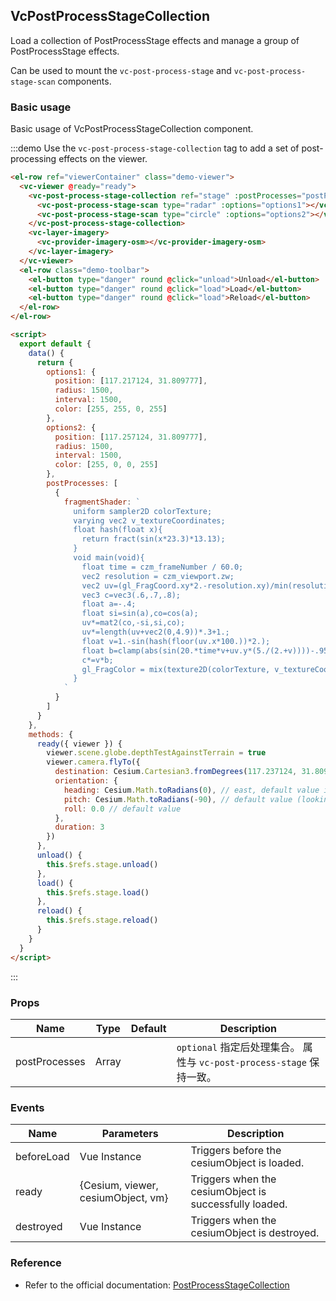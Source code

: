 ## VcPostProcessStageCollection

Load a collection of PostProcessStage effects and manage a group of PostProcessStage effects.

Can be used to mount the `vc-post-process-stage` and `vc-post-process-stage-scan` components.

### Basic usage

Basic usage of VcPostProcessStageCollection component.

:::demo Use the `vc-post-process-stage-collection` tag to add a set of post-processing effects on the viewer.

```html
<el-row ref="viewerContainer" class="demo-viewer">
  <vc-viewer @ready="ready">
    <vc-post-process-stage-collection ref="stage" :postProcesses="postProcesses">
      <vc-post-process-stage-scan type="radar" :options="options1"></vc-post-process-stage-scan>
      <vc-post-process-stage-scan type="circle" :options="options2"></vc-post-process-stage-scan>
    </vc-post-process-stage-collection>
    <vc-layer-imagery>
      <vc-provider-imagery-osm></vc-provider-imagery-osm>
    </vc-layer-imagery>
  </vc-viewer>
  <el-row class="demo-toolbar">
    <el-button type="danger" round @click="unload">Unload</el-button>
    <el-button type="danger" round @click="load">Load</el-button>
    <el-button type="danger" round @click="load">Reload</el-button>
  </el-row>
</el-row>

<script>
  export default {
    data() {
      return {
        options1: {
          position: [117.217124, 31.809777],
          radius: 1500,
          interval: 1500,
          color: [255, 255, 0, 255]
        },
        options2: {
          position: [117.257124, 31.809777],
          radius: 1500,
          interval: 1500,
          color: [255, 0, 0, 255]
        },
        postProcesses: [
          {
            fragmentShader: `
              uniform sampler2D colorTexture;
              varying vec2 v_textureCoordinates;
              float hash(float x){
                return fract(sin(x*23.3)*13.13);
              }
              void main(void){
                float time = czm_frameNumber / 60.0;
                vec2 resolution = czm_viewport.zw;
                vec2 uv=(gl_FragCoord.xy*2.-resolution.xy)/min(resolution.x,resolution.y);
                vec3 c=vec3(.6,.7,.8);
                float a=-.4;
                float si=sin(a),co=cos(a);
                uv*=mat2(co,-si,si,co);
                uv*=length(uv+vec2(0,4.9))*.3+1.;
                float v=1.-sin(hash(floor(uv.x*100.))*2.);
                float b=clamp(abs(sin(20.*time*v+uv.y*(5./(2.+v))))-.95,0.,1.)*20.;
                c*=v*b;
                gl_FragColor = mix(texture2D(colorTexture, v_textureCoordinates), vec4(c,1), 0.5);
              }
            `
          }
        ]
      }
    },
    methods: {
      ready({ viewer }) {
        viewer.scene.globe.depthTestAgainstTerrain = true
        viewer.camera.flyTo({
          destination: Cesium.Cartesian3.fromDegrees(117.237124, 31.809777, 10000.0),
          orientation: {
            heading: Cesium.Math.toRadians(0), // east, default value is 0.0 (north)
            pitch: Cesium.Math.toRadians(-90), // default value (looking down)
            roll: 0.0 // default value
          },
          duration: 3
        })
      },
      unload() {
        this.$refs.stage.unload()
      },
      load() {
        this.$refs.stage.load()
      },
      reload() {
        this.$refs.stage.reload()
      }
    }
  }
</script>
```

:::

### Props

| Name          | Type  | Default | Description                                                           |
| ------------- | ----- | ------- | --------------------------------------------------------------------- |
| postProcesses | Array |         | `optional` 指定后处理集合。 属性与 `vc-post-process-stage` 保持一致。 |

### Events

| Name       | Parameters                         | Description                                            |
| ---------- | ---------------------------------- | ------------------------------------------------------ |
| beforeLoad | Vue Instance                       | Triggers before the cesiumObject is loaded.            |
| ready      | {Cesium, viewer, cesiumObject, vm} | Triggers when the cesiumObject is successfully loaded. |
| destroyed  | Vue Instance                       | Triggers when the cesiumObject is destroyed.           |

### Reference

- Refer to the official documentation: [PostProcessStageCollection](https://cesium.com/docs/cesiumjs-ref-doc/PostProcessStageCollection.html)
